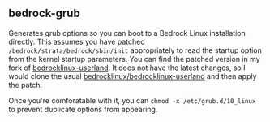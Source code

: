 ## bedrock-grub

Generates grub options so you can boot to a Bedrock Linux installation directly. This assumes you have patched `/bedrock/strata/bedrock/sbin/init` appropriately to read the startup option from the kernel startup parameters. You can find the patched version in my fork of [bedrocklinux-userland](https://github.com/nilesr/bedrocklinux-userland). It does not have the latest changes, so I would clone the usual [bedrocklinux/bedrocklinux-userland](https://github.com/bedrocklinux/bedrocklinux-userland) and then apply the patch.

Once you're comforatable with it, you can `chmod -x /etc/grub.d/10_linux` to prevent duplicate options from appearing.
